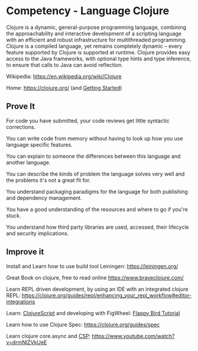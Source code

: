 # Competency - Language Clojure

Clojure is a dynamic, general-purpose programming language, combining the approachability and interactive development of a scripting language with an efficient and robust infrastructure for multithreaded programming. Clojure is a compiled language, yet remains completely dynamic – every feature supported by Clojure is supported at runtime. Clojure provides easy access to the Java frameworks, with optional type hints and type inference, to ensure that calls to Java can avoid reflection.

Wikipedia: https://en.wikipedia.org/wiki/Clojure

Home: https://clojure.org/ (and [Getting Started](https://clojure.org/guides/getting_started))

## Prove It

For code you have submitted, your code reviews get little syntactic corrections.

You can write code from memory without having to look up how you use language specific features.

You can explain to someone the differences between this language and another language.

You can describe the kinds of problem the language solves very well and the problems it's not a great fit for.

You understand packaging paradigms for the language for both publishing and dependency management.

You have a good understanding of the resources and where to go if you're stuck.

You understand how third party libraries are used, accessed, their lifecycle and security implications.

## Improve it

Install and Learn how to use build tool Leiningen: https://leiningen.org/

Great Book on clojure, free to read online https://www.braveclojure.com/

Learn REPL driven development, by using an IDE with an integrated clojure REPL: https://clojure.org/guides/repl/enhancing_your_repl_workflow#editor-integrations

Learn: [ClojureScript](https://clojurescript.org/) and developing with FigWheel: [Flappy Bird Tutorial](https://www.youtube.com/watch?v=KZjFVdU8VLI&t=2s)

Learn how to use Clojure Spec: https://clojure.org/guides/spec

Learn clojure core.async and [CSP](https://en.wikipedia.org/wiki/Communicating_sequential_processes): https://www.youtube.com/watch?v=drmNlZVkUeE




